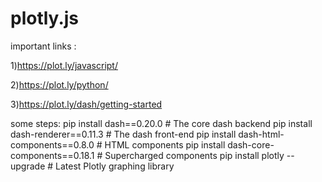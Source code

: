 # plotly.js


important links :

1)https://plot.ly/javascript/

2)https://plot.ly/python/

3)https://plot.ly/dash/getting-started



some steps:
pip install dash==0.20.0  # The core dash backend
pip install dash-renderer==0.11.3  # The dash front-end
pip install dash-html-components==0.8.0  # HTML components
pip install dash-core-components==0.18.1  # Supercharged components
pip install plotly --upgrade  # Latest Plotly graphing library
